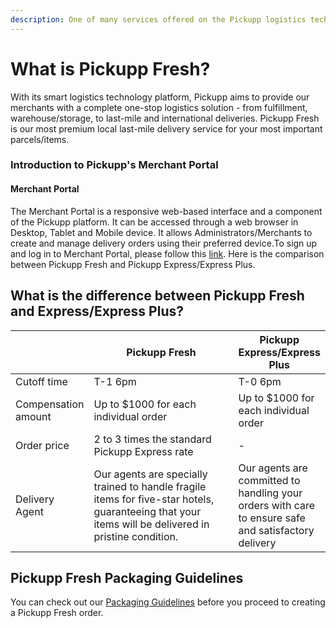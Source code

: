 ```yaml
---
description: One of many services offered on the Pickupp logistics technology platform.
---
```


# What is Pickupp Fresh?

With its smart logistics technology platform, Pickupp aims to provide our merchants with a complete one-stop logistics solution - from fulfillment, warehouse/storage, to last-mile and international deliveries. Pickupp Fresh is our most premium local last-mile delivery service for your most important parcels/items.

### Introduction to Pickupp's Merchant Portal <a href="#introduction-to-pickupps-merchant-portal" id="introduction-to-pickupps-merchant-portal"></a>

#### **Merchant Portal** <a href="#merchant-portal" id="merchant-portal"></a>

The Merchant Portal is a responsive web-based interface and a component of the Pickupp platform. It can be accessed through a web browser in Desktop, Tablet and Mobile device. It allows Administrators/Merchants to create and manage delivery orders using their preferred device.To sign up and log in to Merchant Portal, please follow this [link](https://app.gitbook.com/o/hNKtvHVjhCJxovMUiEFO/s/DGp755eiaB8DE4sRabaI/). Here is the comparison between Pickupp Fresh and Pickupp Express/Express Plus.

## What is the difference between Pickupp Fresh and Express/Express Plus?

<table><thead><tr><th></th><th width="226.33333333333331">Pickupp Fresh</th><th>Pickupp Express/Express Plus</th></tr></thead><tbody><tr><td>Cutoff time</td><td>T-1 6pm</td><td>T-0 6pm</td></tr><tr><td>Compensation amount</td><td>Up to $1000 for each individual order</td><td>Up to $1000 for each individual order</td></tr><tr><td>Order price</td><td>2 to 3 times the standard Pickupp Express rate</td><td>-</td></tr><tr><td>Delivery Agent</td><td>Our agents are specially trained to handle fragile items for five-star hotels, guaranteeing that your items will be delivered in pristine condition.</td><td>Our agents are committed to handling your orders with care to ensure safe and satisfactory delivery</td></tr></tbody></table>

## Pickupp Fresh Packaging Guidelines

You can check out our [Packaging Guidelines](merchant-portal/packaging-guidelines.md) before you proceed to creating a Pickupp Fresh order.
